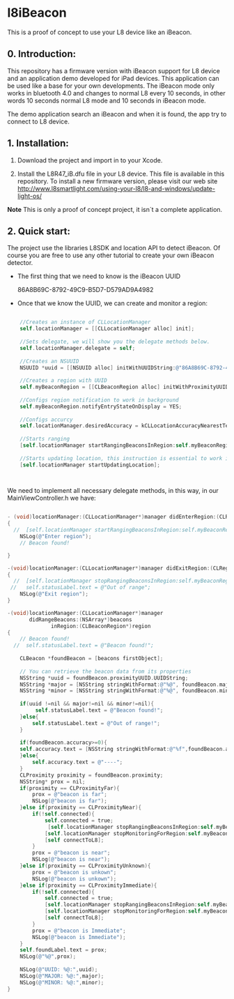 l8iBeacon
=========

This is a proof of concept to use your L8 device like an iBeacon.

## 0. Introduction:
This repository has a firmware version with iBeacon support for L8 device and an application demo developed for iPad devices. This application can be used like a base for your own developments. The iBeacon mode only works in bluetooth 4.0 and changes to normal L8 every 10 seconds, in other words 10 seconds normal L8 mode and 10 seconds in iBeacon mode.

The demo application search an iBeacon and when it is found, the app try to connect to L8 device. 

## 1. Installation:
1. Download the project and import in to your Xcode.

2. Install the  L8R47_iB.dfu file in your L8 device. This file is available in this repository. To install a new firmware version, please visit our web site http://www.l8smartlight.com/using-your-l8/l8-and-windows/update-light-os/

**Note** This is only a proof of concept project, it isn´t a complete application.

## 2. Quick start:
The project use the libraries L8SDK and location API to detect iBeacon. Of course you are free to use any other tutorial to create your own iBeacon detector. 

- The first thing that we need to know is the iBeacon UUID 

    86A8B69C-8792-49C9-B5D7-D579AD9A4982
    
- Once that we know the UUID, we can create and monitor a region:
  
```objective-c

    //Creates an instance of CLLocationManager
    self.locationManager = [[CLLocationManager alloc] init];
    
    //Sets delegate, we will show you the delegate methods below.
    self.locationManager.delegate = self;
    
    //Creates an NSUUID
    NSUUID *uuid = [[NSUUID alloc] initWithUUIDString:@"86A8B69C-8792-49C9-B5D7-D579AD9A4982"];
    
    //Creates a region with UUID 
    self.myBeaconRegion = [[CLBeaconRegion alloc] initWithProximityUUID:uuid identifier:@"region1"];
    
    //Configs region notification to work in background
    self.myBeaconRegion.notifyEntryStateOnDisplay = YES;
    
    //Configs accurcy
    self.locationManager.desiredAccuracy = kCLLocationAccuracyNearestTenMeters;
    
    //Starts ranging
    [self.locationManager startRangingBeaconsInRegion:self.myBeaconRegion];
    
    //Starts updating location, this instruction is essential to work in background
    [self.locationManager startUpdatingLocation];

  
```

We need to implement all necessary delegate methods, in this way, in our MainViewController.h we have:

```objective-c

- (void)locationManager:(CLLocationManager*)manager didEnterRegion:(CLRegion*)region
{
  //  [self.locationManager startRangingBeaconsInRegion:self.myBeaconRegion];
    NSLog(@"Enter region");
    // Beacon found!

}

-(void)locationManager:(CLLocationManager*)manager didExitRegion:(CLRegion*)region
{
  //  [self.locationManager stopRangingBeaconsInRegion:self.myBeaconRegion];
 //   self.statusLabel.text = @"Out of range";
    NSLog(@"Exit region");
}

-(void)locationManager:(CLLocationManager*)manager
       didRangeBeacons:(NSArray*)beacons
              inRegion:(CLBeaconRegion*)region
{
    // Beacon found!
  //  self.statusLabel.text = @"Beacon found!";
    
    CLBeacon *foundBeacon = [beacons firstObject];
    
    // You can retrieve the beacon data from its properties
    NSString *uuid = foundBeacon.proximityUUID.UUIDString;
    NSString *major = [NSString stringWithFormat:@"%@", foundBeacon.major];
    NSString *minor = [NSString stringWithFormat:@"%@", foundBeacon.minor];
    
    if(uuid !=nil && major!=nil && minor!=nil){
         self.statusLabel.text = @"Beacon found!";
    }else{
        self.statusLabel.text = @"Out of range!";
    }
    
    if(foundBeacon.accuracy>=0){
    self.accuracy.text = [NSString stringWithFormat:@"%f",foundBeacon.accuracy];
    }else{
        self.accuracy.text = @"----";
    }
    CLProximity proximity = foundBeacon.proximity;
    NSString* prox = nil;
    if(proximity == CLProximityFar){
        prox = @"beacon is far";
        NSLog(@"beacon is far");
    }else if(proximity == CLProximityNear){
        if(!self.connected){
            self.connected = true;
             [self.locationManager stopRangingBeaconsInRegion:self.myBeaconRegion];
            [self.locationManager stopMonitoringForRegion:self.myBeaconRegion];
            [self connectToL8];
        }
        prox = @"beacon is near";
        NSLog(@"beacon is near");
    }else if(proximity == CLProximityUnknown){
        prox = @"beacon is unkown";
        NSLog(@"beacon is unkown");
    }else if(proximity == CLProximityImmediate){
        if(!self.connected){
            self.connected = true;
            [self.locationManager stopRangingBeaconsInRegion:self.myBeaconRegion];
            [self.locationManager stopMonitoringForRegion:self.myBeaconRegion];
            [self connectToL8];
        }
        prox = @"beacon is Immediate";
        NSLog(@"beacon is Immediate");
    }
    self.foundLabel.text = prox;
    NSLog(@"%@",prox);
    
    NSLog(@"UUID: %@:",uuid);
    NSLog(@"MAJOR: %@:",major);
    NSLog(@"MINOR: %@:",minor);
}



```
